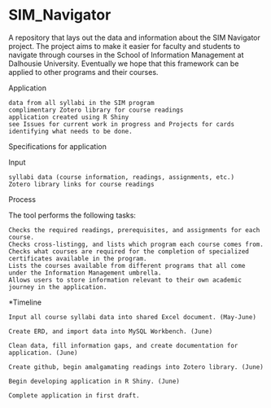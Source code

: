 # SIM_Navigator
A repository that lays out the data and information about the SIM Navigator project. The project aims to make it easier for faculty and students to navigate through courses in the School of Information Management at Dalhousie University. Eventually we hope that this framework can be applied to other programs and their courses. 

Application

    data from all syllabi in the SIM program
    complimentary Zotero library for course readings
    application created using R Shiny
    see Issues for current work in progress and Projects for cards identifying what needs to be done.

Specifications for application

Input

    syllabi data (course information, readings, assignments, etc.)
    Zotero library links for course readings

Process

The tool performs the following tasks:

    Checks the required readings, prerequisites, and assignments for each course.
    Checks cross-listingg, and lists which program each course comes from. 
    Checks what courses are required for the completion of specialized certificates available in the program.
    Lists the courses available from different programs that all come under the Information Management umbrella.
    Allows users to store information relevant to their own academic journey in the application.


*Timeline

    Input all course syllabi data into shared Excel document. (May-June)

    Create ERD, and import data into MySQL Workbench. (June)

    Clean data, fill information gaps, and create documentation for application. (June)

    Create github, begin amalgamating readings into Zotero library. (June)

    Begin developing application in R Shiny. (June)

    Complete application in first draft.
